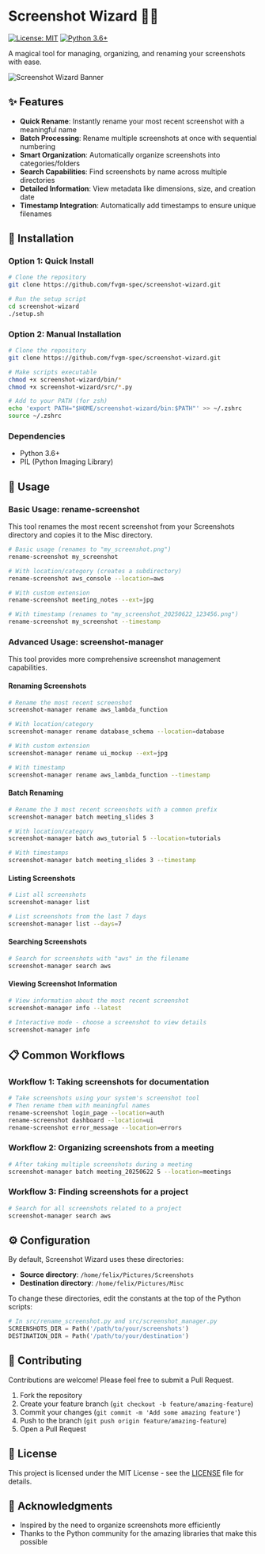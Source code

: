 # Screenshot Wizard 🧙‍♂️

[![License: MIT](https://img.shields.io/badge/License-MIT-yellow.svg)](https://opensource.org/licenses/MIT)
[![Python 3.6+](https://img.shields.io/badge/python-3.6+-blue.svg)](https://www.python.org/downloads/)

A magical tool for managing, organizing, and renaming your screenshots with ease.

![Screenshot Wizard Banner](docs/banner.png)

## ✨ Features

- **Quick Rename**: Instantly rename your most recent screenshot with a meaningful name
- **Batch Processing**: Rename multiple screenshots at once with sequential numbering
- **Smart Organization**: Automatically organize screenshots into categories/folders
- **Search Capabilities**: Find screenshots by name across multiple directories
- **Detailed Information**: View metadata like dimensions, size, and creation date
- **Timestamp Integration**: Automatically add timestamps to ensure unique filenames

## 🚀 Installation

### Option 1: Quick Install

```bash
# Clone the repository
git clone https://github.com/fvgm-spec/screenshot-wizard.git

# Run the setup script
cd screenshot-wizard
./setup.sh
```

### Option 2: Manual Installation

```bash
# Clone the repository
git clone https://github.com/fvgm-spec/screenshot-wizard.git

# Make scripts executable
chmod +x screenshot-wizard/bin/*
chmod +x screenshot-wizard/src/*.py

# Add to your PATH (for zsh)
echo 'export PATH="$HOME/screenshot-wizard/bin:$PATH"' >> ~/.zshrc
source ~/.zshrc
```

### Dependencies

- Python 3.6+
- PIL (Python Imaging Library)

## 🧙 Usage

### Basic Usage: rename-screenshot

This tool renames the most recent screenshot from your Screenshots directory and copies it to the Misc directory.

```bash
# Basic usage (renames to "my_screenshot.png")
rename-screenshot my_screenshot

# With location/category (creates a subdirectory)
rename-screenshot aws_console --location=aws

# With custom extension
rename-screenshot meeting_notes --ext=jpg

# With timestamp (renames to "my_screenshot_20250622_123456.png")
rename-screenshot my_screenshot --timestamp
```

### Advanced Usage: screenshot-manager

This tool provides more comprehensive screenshot management capabilities.

#### Renaming Screenshots

```bash
# Rename the most recent screenshot
screenshot-manager rename aws_lambda_function

# With location/category
screenshot-manager rename database_schema --location=database

# With custom extension
screenshot-manager rename ui_mockup --ext=jpg

# With timestamp
screenshot-manager rename aws_lambda_function --timestamp
```

#### Batch Renaming

```bash
# Rename the 3 most recent screenshots with a common prefix
screenshot-manager batch meeting_slides 3

# With location/category
screenshot-manager batch aws_tutorial 5 --location=tutorials

# With timestamps
screenshot-manager batch meeting_slides 3 --timestamp
```

#### Listing Screenshots

```bash
# List all screenshots
screenshot-manager list

# List screenshots from the last 7 days
screenshot-manager list --days=7
```

#### Searching Screenshots

```bash
# Search for screenshots with "aws" in the filename
screenshot-manager search aws
```

#### Viewing Screenshot Information

```bash
# View information about the most recent screenshot
screenshot-manager info --latest

# Interactive mode - choose a screenshot to view details
screenshot-manager info
```

## 📋 Common Workflows

### Workflow 1: Taking screenshots for documentation

```bash
# Take screenshots using your system's screenshot tool
# Then rename them with meaningful names
rename-screenshot login_page --location=auth
rename-screenshot dashboard --location=ui
rename-screenshot error_message --location=errors
```

### Workflow 2: Organizing screenshots from a meeting

```bash
# After taking multiple screenshots during a meeting
screenshot-manager batch meeting_20250622 5 --location=meetings
```

### Workflow 3: Finding screenshots for a project

```bash
# Search for all screenshots related to a project
screenshot-manager search aws
```

## ⚙️ Configuration

By default, Screenshot Wizard uses these directories:

- **Source directory**: `/home/felix/Pictures/Screenshots`
- **Destination directory**: `/home/felix/Pictures/Misc`

To change these directories, edit the constants at the top of the Python scripts:

```python
# In src/rename_screenshot.py and src/screenshot_manager.py
SCREENSHOTS_DIR = Path('/path/to/your/screenshots')
DESTINATION_DIR = Path('/path/to/your/destination')
```

## 🤝 Contributing

Contributions are welcome! Please feel free to submit a Pull Request.

1. Fork the repository
2. Create your feature branch (`git checkout -b feature/amazing-feature`)
3. Commit your changes (`git commit -m 'Add some amazing feature'`)
4. Push to the branch (`git push origin feature/amazing-feature`)
5. Open a Pull Request

## 📄 License

This project is licensed under the MIT License - see the [LICENSE](LICENSE) file for details.

## 🙏 Acknowledgments

- Inspired by the need to organize screenshots more efficiently
- Thanks to the Python community for the amazing libraries that make this possible
